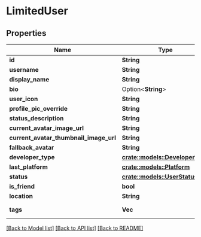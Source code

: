 # LimitedUser

## Properties

Name | Type | Description | Notes
------------ | ------------- | ------------- | -------------
**id** | **String** |  | [readonly]
**username** | **String** |  | 
**display_name** | **String** |  | 
**bio** | Option<**String**> |  | [optional]
**user_icon** | **String** |  | 
**profile_pic_override** | **String** |  | 
**status_description** | **String** |  | 
**current_avatar_image_url** | **String** |  | 
**current_avatar_thumbnail_image_url** | **String** |  | 
**fallback_avatar** | **String** |  | 
**developer_type** | [**crate::models::DeveloperType**](DeveloperType.md) |  | 
**last_platform** | [**crate::models::Platform**](Platform.md) |  | 
**status** | [**crate::models::UserStatus**](UserStatus.md) |  | 
**is_friend** | **bool** |  | 
**location** | **String** |  | 
**tags** | **Vec<String>** | <- Always empty. | 

[[Back to Model list]](../README.md#documentation-for-models) [[Back to API list]](../README.md#documentation-for-api-endpoints) [[Back to README]](../README.md)


